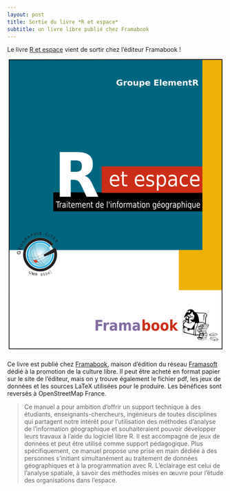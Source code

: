 ```yaml
---
layout: post
title: Sortie du livre *R et espace*
subtitle: un livre libre publié chez Framabook
---
```


Le livre [R et espace](https://framabook.org/r-et-espace) vient de sortir chez l’éditeur Framabook !

![](/img/retespacecouv.png)

Ce livre est publié chez [Framabook](https://framabook.org), maison d’édition du réseau [Framasoft](https://framasoft.org) dédié à la promotion de la culture libre. Il peut être acheté en format papier sur le site de l’éditeur, mais on y trouve également le fichier pdf, les jeux de données et les sources LaTeX utilisées pour le produire. Les bénéfices sont reversés à OpenStreetMap France.

> Ce manuel a pour ambition d’offrir un support technique à des étudiants, enseignants-chercheurs, ingénieurs de toutes disciplines qui partagent notre intérêt pour l’utilisation des méthodes d’analyse de l’information géographique et souhaiteraient pouvoir développer leurs travaux à l’aide du logiciel libre R. Il est accompagné de jeux de données et peut être utilisé comme support pédagogique. Plus spécifiquement, ce manuel propose une prise en main dédiée à des personnes s’initiant simultanément au traitement de données géographiques et à la programmation avec R. L’éclairage est celui de l’analyse spatiale, à savoir des méthodes mises en œuvre pour l’étude des organisations dans l’espace.


